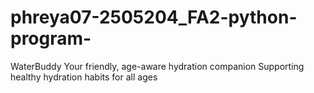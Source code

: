 # phreya07-2505204_FA2-python-program-
WaterBuddy Your friendly, age-aware hydration companion Supporting healthy hydration habits for all ages
